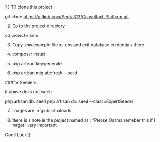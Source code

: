 1 ) TO clone this project : 

git clone https://github.com/Sedra313/Consultant_Platform.git

2) Go to the project directory

  cd project-name

3) Copy .env.example file to .env and edit database credentials there


4)    composer install

5)    php artisan key:generate

6)    php artisan migrate:fresh --seed

###for Seeders:

if above does not work:

php artisan db: seed
php artisan db: seed --class=ExpertSeeder

7) Images are in \public\uploads

8) there is a note in the project named as : "Please Osama remeber this if I forget" very important

Good Luck :)
